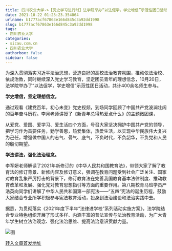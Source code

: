 ```yaml
---
title: 四川农业大学->【党史学习进行时】法学院举办“以法促学，学史增信”示范性团日活动 | sicau.com.cn
date: 2021-10-22 01:23:23.354064
urlname: b1777acf67863e166d845c3a92dd1998
slug: b1777acf67863e166d845c3a92dd1998
tags: 
- 四川农业大学
categories:
- sicau.com.cn
- 四川农业大学
authorbox: false
sidebar: false
---
```

为深入贯彻落实习近平法治思想，营造良好的高校法治教育氛围，推动依法治校、依规治教，同时继续深入党史学习教育，坚定团员青年的理想信念，10月20日，法学院举办了“以法促学，学史增信”示范性团日活动，共计400余名师生参与。

**学史增信，坚定理想信念。**

通过观看《建党百年，初心未变》党史视频，到场同学回顾了中国共产党波澜壮阔的百年奋斗历程。李月老师讲授了《新青年总得热爱点什么》的主题微团课，
<!--more-->
从爱党、爱国、爱学习、爱生活四个方面，号召大家坚决拥护中国共产党的领导，把学习作为首要任务，勤学善思，热爱集体，热爱生活，以实现中华民族伟大复兴为己任，增强做中国人的志气、骨气、底气，不负时代，不负韶华，不负党和人民的殷切期望。

**学法讲法，强化法治理念。**

李军妍老师解读了2021年新修订的《中华人民共和国教育法》，带领大家了解了教育法的修订背景、新修内容及修订意义，强调在教育问题受到社会广泛关注、国家对教育乱象严厉打击的背景下，修订教育法在完善我国教育基本法律制度、推动教育改革和发展、强化党对教育思想指引等方面的重要作用。第八期校青马班学员严浩英向同学们讲解了中华人民共和国第一部宪法——“五四”宪法的诞生历程，鼓励大家结合专业所学积极参与宪法教育活动，投身到法治建设和法治实践中去。

据悉，为贯彻落实《2021年度下半年“法律进学校”系列活动实施方案》，法学院结合专业特色组织开展了形式多样、内涵丰富的普法宣传与法治教育活动，为广大青年学生树立法治观念、强化法治思维、提高法治意识贡献力量。

![图](https://news.sicau.edu.cn/__local/E/D1/9E/204CE5A06C6CBA52EB87C2573E3_35B9A448_6BE8F.png)

[转入文章首发地址](https://news.sicau.edu.cn/info/1078/65033.htm)